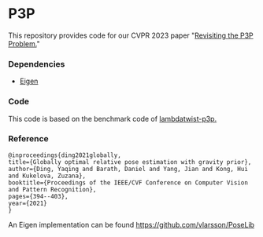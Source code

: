 # P3P

This repository provides code for our CVPR 2023 paper "[Revisiting the P3P Problem.](https://openaccess.thecvf.com/content/CVPR2023/papers/Ding_Revisiting_the_P3P_Problem_CVPR_2023_paper.pdf)"  

### Dependencies ###

- [Eigen](https://eigen.tuxfamily.org/index.php?title=Main_Page)

### Code ###

This code is based on the benchmark code of [lambdatwist-p3p.](https://github.com/midjji/lambdatwist-p3p)


### Reference ###

    @inproceedings{ding2021globally,
    title={Globally optimal relative pose estimation with gravity prior},
    author={Ding, Yaqing and Barath, Daniel and Yang, Jian and Kong, Hui and Kukelova, Zuzana},
    booktitle={Proceedings of the IEEE/CVF Conference on Computer Vision and Pattern Recognition},
    pages={394--403},
    year={2021}
    }












An Eigen implementation can be found https://github.com/vlarsson/PoseLib
